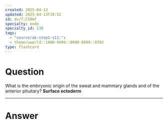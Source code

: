 ```yaml
---
created: 2025-04-13
updated: 2025-04-13T10:52
id: dv/7;C58mf
specialty: endo
specialty_id: 130
tags:
  - "source/ak-step1-v11:": 
  - theme/uworld::1000-9999::8000-8999::8702
type: flashcard
---
```


# Question
What is the embryonic origin of the sweat and mammary glands and of the anterior pituitary?    **Surface ectoderm**

---

# Answer
